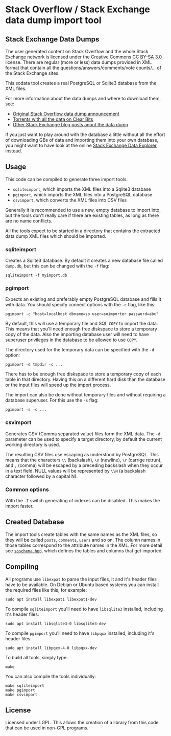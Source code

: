 # Stack Overflow / Stack Exchange data dump import tool

## Stack Exchange Data Dumps

The user generated content on Stack Overflow and the whole Stack Exchange
network is licensed under the Creative Commons [CC BY-SA 3.0][1] license. There
are regular (more or less) data dumps provided in XML format that contain
all the questions/answers/comments/vote counts/... of the Stack Exchange
sites.

This sodata tool creates a real PostgreSQL or Sqlite3 database from the
XML files.

For more information about the data dumps and where to download them, see:

- [Original Stack Overflow data dump announcement][2]
- [Torrents with all the data on Clear Bits][3] 
- [Other Stack Exchange blog posts anout the data dump][4]

If you just want to play around with the database a little without all the effort
of downloading GBs of data and importing them into your own database, you might
want to have look at the online [Stack Exchange Data Explorer][dbexplore] instead.

## Usage

This code can be compiled to generate three import tools:

- `sqliteimport`, which imports the XML files into a Sqlite3 database
- `pgimport`, which imports the XML files into a PostgreSQL database
- `csvimport`, which converts the XML files into CSV files

Generally it is recommended to use a new, empty database to import into, but
the tools don't really care if there are existing tables, as long as there are
no name conflicts.

All the tools expect to be started in a directory that contains the extracted
data dump XML files which should be imported.

### sqliteimport

Creates a Sqlite3 database. By default it creates a new database file called
`dump.db`, but this can be changed with the `-f` flag:

    sqliteimport -f myimport.db

### pgimport

Expects an existing and preferably empty PostgreSQL database and fills it with
data. You should specify connect options with the `-c` flag, like this:

    pgimport -c "host=localhost dbname=so user=soimporter password=abc"

By default, this will use a temporary file and SQL `COPY` to import the data.
This means that you'll need enough free diskspace to store a temporary copy
of the data. Also the importing database user will need to have superuser
privileges in the database to be allowed to use `COPY`.

The directory used for the temporary data can be specified with the `-d` option:

    pgimport -d tmpdir -c ...

There has to be enough free diskspace to store a temporary copy of each table in
that directory. Having this on a different hard disk than the database or the
input files will speed up the import process.

The import can also be done without temporary files and without requiring a
database superuser. For this use the `-s` flag:

    pgimport -s -c ...

### csvimport

Generates CSV (Comma separated value) files form the XML data. The `-d` parameter
can be used to specify a target directory, by default the current working
directory is used.

The resulting CSV files use escaping as understood by PostgreSQL. This means
that the characters `\\` (backslash), `\n` (newline), `\r` (carrige retrun),
and `,` (comma) will be escaped by a preceding backslash when they occur in
a text field. NULL values will be represented by `\\N` (a backslash character
followed by a capital N).

### Common options

With the `-I` switch generating of indexes can be disabled. This makes the import
faster.

## Created Database

The import tools create tables with the same names as the XML files, so they
will be called `posts`, `comments`, `users` and so on. The column names in
those tables correspond to the attribute names in the XML. For more detail
see [`soschema.hpp`][schema], which defines the tables and columns that get
imported.

## Compiling

All programs use `libexpat` to parse the input files, it and it's header files
have to be available.
On Debian or Ubuntu based systems you can install the required files like this,
for example:

    sudo apt install libexpat1 libexpat1-dev

To compile `sqliteimport` you'll need to have `libsqlite3` installed, including
it's header files:

    sudo apt install libsqlite3-0 libsqlite3-dev

To compile `pgimport` you'll need to have `libpqxx` installed, including it's
header files:

    sudo apt install libpqxx-4.0 libpqxx-dev

To build all tools, simply type:

    make

You can also compile the tools individually:

    make sqliteimport
    make pgimport
    make csvimport

## License

Licensed under LGPL. This allows the creation of a library from this code
that can be used in non-GPL programs.

 [1]: http://creativecommons.org/licenses/by-sa/3.0/
 [2]: http://blog.stackoverflow.com/2009/06/stack-overflow-creative-commons-data-dump/
 [3]: http://www.clearbits.net/creators/146-stack-exchange-data-dump
 [4]: http://blog.stackexchange.com/category/cc-wiki-dump/
 [dbexplore]: http://data.stackexchange.com/
 [schema]: https://github.com/sth/sodata/blob/master/soschema.hpp


